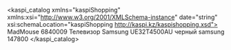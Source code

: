 <kaspi_catalog xmlns="kaspiShopping" xmlns:xsi="http://www.w3.org/2001/XMLSchema-instance" date="string" xsi:schemaLocation="kaspiShopping http://kaspi.kz/kaspishopping.xsd">
<company>MadMouse</company>
<merchantid>6840009</merchantid>
<offers>
<offer sku="100257734_6840009">
<model>Телевизор Samsung UE32T4500AU черный</model>
<brand>samsung</brand>
<availabilities>
<availability available="yes" storeId="PP1"/>
<availability available="yes" storeId="PP2"/>
</availabilities>
<cityprices>
<cityprice cityId="750000000">147800</cityprice>
</cityprices>
</offer>
</offers>
</kaspi_catalog>
